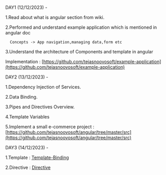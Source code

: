 DAY1 (12/12/2023) -

  1.Read about what is angular section from wiki. 

  2.Performed and understand example application which is mentioned in angular doc

	  Concepts -> App navigation,managing data,form etc 

  3.Understand the architecture of Components and template in angular

  Implementation :  [https://github.com/tejasnoovosoft/example-application](https://github.com/tejasnoovosoft/example-application)

DAY2 (13/12/2023) -
  
  1.Dependency Injection of Services. 
  
  2.Data Binding.  
  
  3.Pipes and Directives Overview. 
  
  4.Template Variables 
  
  5.Implement a small e-commerce project : [https://github.com/tejasnoovosoft/angular/tree/master/src](https://github.com/tejasnoovosoft/angular/tree/master/src)

DAY3 (14/12/2023) - 

1.Template : [Template-Binding](https://github.com/tejasnoovosoft/angular/tree/master/src/app/classstylebinding)

2.Directive : [Directive]()
